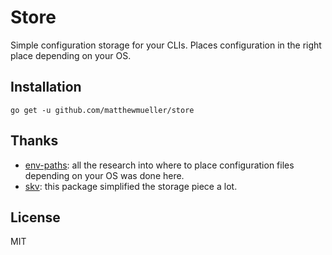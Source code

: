 # Store

Simple configuration storage for your CLIs. Places configuration in the right place depending on your OS.

## Installation

```
go get -u github.com/matthewmueller/store
```

## Thanks

- [env-paths](https://github.com/sindresorhus/env-paths): all the research into where to place configuration files depending on your OS was done here.
- [skv](https://github.com/rapidloop/skv): this package simplified the storage piece a lot.

## License

MIT
